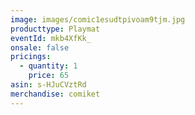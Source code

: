 ```yaml
---
image: images/comic1esudtpivoam9tjm.jpg
producttype: Playmat
eventId: mkb4XfKk_
onsale: false
pricings:
  - quantity: 1
    price: 65
asin: s-HJuCVztRd
merchandise: comiket
---
```

